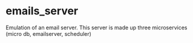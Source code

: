 # emails_server
Emulation of an email server. This server is made up three microservices (micro db, emailserver, scheduler)
